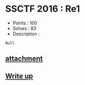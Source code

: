 # SSCTF 2016 : Re1

- Points : 100
- Solves : 83
- Description :
```
Null
```

## [attachment](Re1.7z)

## [Write up](writeup.md)
